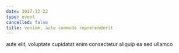 ```yaml
---
date: 2017-12-22
type: event
cancelled: false
title: veniam, aute commodo reprehenderit
---
```

aute elit, voluptate cupidatat enim consectetur aliquip ea sed ullamco